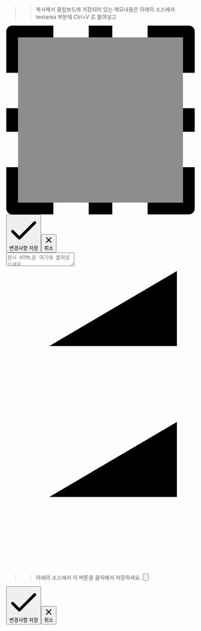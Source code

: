 >> 복사해서 클립보드에 저장되어 있는 메모내용은 아래의 소스에서 textarea 부분에 Ctrl+V 로 붙여넣고


<div class="raw-html-embed ck-widget ck-widget_with-selection-handle ck-widget_selected" data-html-embed-label="HTML 코드 조각" dir="ltr" contenteditable="false"><div class="ck ck-widget__selection-handle"><svg class="ck ck-icon ck-reset_all-excluded ck-icon_inherit-color" viewBox="0 0 16 16"><path d="M4 0v1H1v3H0V.5A.5.5 0 0 1 .5 0H4zm8 0h3.5a.5.5 0 0 1 .5.5V4h-1V1h-3V0zM4 16H.5a.5.5 0 0 1-.5-.5V12h1v3h3v1zm8 0v-1h3v-3h1v3.5a.5.5 0 0 1-.5.5H12z"></path><path fill-opacity=".256" d="M1 1h14v14H1z"></path><g class="ck-icon__selected-indicator"><path d="M7 0h2v1H7V0zM0 7h1v2H0V7zm15 0h1v2h-1V7zm-8 8h2v1H7v-1z"></path><path fill-opacity=".254" d="M1 1h14v14H1z"></path></g></svg></div><div class="raw-html-embed__content-wrapper" data-cke-ignore-events="true"><div class="raw-html-embed__buttons-wrapper"><button class="ck ck-button raw-html-embed__save-button ck-off" type="button" tabindex="-1" aria-labelledby="ck-editor__aria-label_e5fb4649098284b20d153d05837f777e3" data-cke-tooltip-text="변경사항 저장" data-cke-tooltip-position="w"><svg class="ck ck-icon ck-reset_all-excluded ck-icon_inherit-color ck-button__icon" viewBox="0 0 20 20"><path d="M6.972 16.615a.997.997 0 0 1-.744-.292l-4.596-4.596a1 1 0 1 1 1.414-1.414l3.926 3.926 9.937-9.937a1 1 0 0 1 1.414 1.415L7.717 16.323a.997.997 0 0 1-.745.292z"></path></svg><span class="ck ck-button__label" id="ck-editor__aria-label_e5fb4649098284b20d153d05837f777e3">변경사항 저장</span></button><button class="ck ck-button raw-html-embed__cancel-button ck-off" type="button" tabindex="-1" aria-labelledby="ck-editor__aria-label_e3137de06e296f19c51fcadb26d3eec18" data-cke-tooltip-text="취소" data-cke-tooltip-position="w"><svg class="ck ck-icon ck-reset_all-excluded ck-icon_inherit-color ck-button__icon" viewBox="0 0 20 20"><path d="m11.591 10.177 4.243 4.242a1 1 0 0 1-1.415 1.415l-4.242-4.243-4.243 4.243a1 1 0 0 1-1.414-1.415l4.243-4.242L4.52 5.934A1 1 0 0 1 5.934 4.52l4.243 4.243 4.242-4.243a1 1 0 1 1 1.415 1.414l-4.243 4.243z"></path></svg><span class="ck ck-button__label" id="ck-editor__aria-label_e3137de06e296f19c51fcadb26d3eec18">취소</span></button></div><textarea placeholder="원시 HTML을 여기에 붙여넣으세요..." class="ck ck-reset ck-input ck-input-text raw-html-embed__source"></textarea></div><div class="ck ck-reset_all ck-widget__type-around"><div class="ck ck-widget__type-around__button ck-widget__type-around__button_before" title="블록 앞에 단락 삽입" aria-hidden="true"><svg xmlns="http://www.w3.org/2000/svg" viewBox="0 0 10 8"><path d="M9.055.263v3.972h-6.77M1 4.216l2-2.038m-2 2 2 2.038"></path></svg></div><div class="ck ck-widget__type-around__button ck-widget__type-around__button_after" title="블록 뒤에 단락 삽입" aria-hidden="true"><svg xmlns="http://www.w3.org/2000/svg" viewBox="0 0 10 8"><path d="M9.055.263v3.972h-6.77M1 4.216l2-2.038m-2 2 2 2.038"></path></svg></div><div class="ck ck-widget__type-around__fake-caret"></div></div></div>

>> 아래의 소스에서 
>> 이 버튼을 클릭해서 저장하세요. <button class="ck ck-button raw-html-embed__save-button ck-off" type="button" tabindex="-1" aria-labelledby="ck-editor__aria-label_e5fb4649098284b20d153d05837f777e3" data-cke-tooltip-text="변경사항 저장" data-cke-tooltip-position="w">


<div class="raw-html-embed__buttons-wrapper"><button class="ck ck-button raw-html-embed__save-button ck-off" type="button" tabindex="-1" aria-labelledby="ck-editor__aria-label_e5fb4649098284b20d153d05837f777e3" data-cke-tooltip-text="변경사항 저장" data-cke-tooltip-position="w"><svg class="ck ck-icon ck-reset_all-excluded ck-icon_inherit-color ck-button__icon" viewBox="0 0 20 20"><path d="M6.972 16.615a.997.997 0 0 1-.744-.292l-4.596-4.596a1 1 0 1 1 1.414-1.414l3.926 3.926 9.937-9.937a1 1 0 0 1 1.414 1.415L7.717 16.323a.997.997 0 0 1-.745.292z"></path></svg><span class="ck ck-button__label" id="ck-editor__aria-label_e5fb4649098284b20d153d05837f777e3">변경사항 저장</span></button><button class="ck ck-button raw-html-embed__cancel-button ck-off" type="button" tabindex="-1" aria-labelledby="ck-editor__aria-label_e3137de06e296f19c51fcadb26d3eec18" data-cke-tooltip-text="취소" data-cke-tooltip-position="w"><svg class="ck ck-icon ck-reset_all-excluded ck-icon_inherit-color ck-button__icon" viewBox="0 0 20 20"><path d="m11.591 10.177 4.243 4.242a1 1 0 0 1-1.415 1.415l-4.242-4.243-4.243 4.243a1 1 0 0 1-1.414-1.415l4.243-4.242L4.52 5.934A1 1 0 0 1 5.934 4.52l4.243 4.243 4.242-4.243a1 1 0 1 1 1.415 1.414l-4.243 4.243z"></path></svg><span class="ck ck-button__label" id="ck-editor__aria-label_e3137de06e296f19c51fcadb26d3eec18">취소</span></button></div>